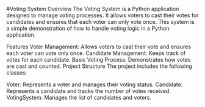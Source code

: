 #Voting System
Overview
The Voting System is a Python application designed to manage voting processes. It allows voters to cast their votes for candidates and ensures that each voter can only vote once. This system is a simple demonstration of how to handle voting logic in a Python application.

Features
Voter Management: Allows voters to cast their vote and ensures each voter can vote only once.
Candidate Management: Keeps track of votes for each candidate.
Basic Voting Process: Demonstrates how votes are cast and counted.
Project Structure
The project includes the following classes:

Voter: Represents a voter and manages their voting status.
Candidate: Represents a candidate and tracks the number of votes received.
VotingSystem: Manages the list of candidates and voters.
